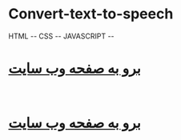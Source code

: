 # Convert-text-to-speech
HTML -- CSS -- JAVASCRIPT --
<br>



<h1> 
<a href="//mohammadpaknahad1395.github.io/Convert-text-to-speech/">برو به صفحه وب سایت</a>
</h1>

<br>

<h1 class="bodycam1" > 
<a class="bodycam" href="//mohammadpaknahad1395.github.io/Convert-text-to-speech/">برو به صفحه وب سایت</a>
</h1>


